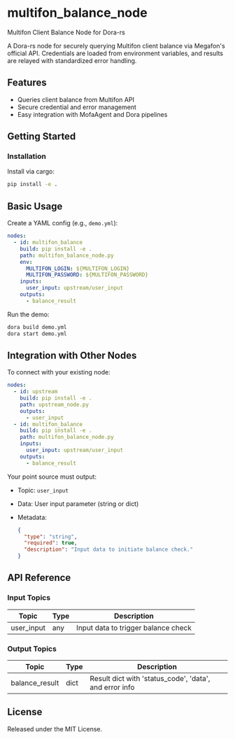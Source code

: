 # multifon_balance_node

Multifon Client Balance Node for Dora-rs

A Dora-rs node for securely querying Multifon client balance via Megafon's official API. Credentials are loaded from environment variables, and results are relayed with standardized error handling.

## Features
- Queries client balance from Multifon API
- Secure credential and error management
- Easy integration with MofaAgent and Dora pipelines

## Getting Started

### Installation
Install via cargo:
```bash
pip install -e .
```

## Basic Usage

Create a YAML config (e.g., `demo.yml`):

```yaml
nodes:
  - id: multifon_balance
    build: pip install -e .
    path: multifon_balance_node.py
    env:
      MULTIFON_LOGIN: ${MULTIFON_LOGIN}
      MULTIFON_PASSWORD: ${MULTIFON_PASSWORD}
    inputs:
      user_input: upstream/user_input
    outputs:
      - balance_result
```

Run the demo:

```bash
dora build demo.yml
dora start demo.yml
```


## Integration with Other Nodes

To connect with your existing node:

```yaml
nodes:
  - id: upstream
    build: pip install -e .
    path: upstream_node.py
    outputs:
      - user_input
  - id: multifon_balance
    build: pip install -e .
    path: multifon_balance_node.py
    inputs:
      user_input: upstream/user_input
    outputs:
      - balance_result
```

Your point source must output:

* Topic: `user_input`
* Data: User input parameter (string or dict)
* Metadata:

  ```json
  {
    "type": "string",
    "required": true,
    "description": "Input data to initiate balance check."
  }
  ```

## API Reference

### Input Topics

| Topic       | Type   | Description                 |
| ----------- | ------ | -------------------------- |
| user_input  | any    | Input data to trigger balance check |

### Output Topics

| Topic           | Type   | Description                         |
| -------------- | ------ | ----------------------------------- |
| balance_result | dict   | Result dict with 'status_code', 'data', and error info |


## License

Released under the MIT License.
